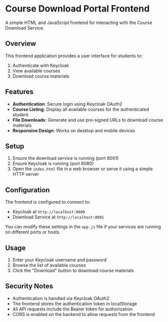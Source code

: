 # Course Download Portal Frontend

A simple HTML and JavaScript frontend for interacting with the Course Download Service.

## Overview

This frontend application provides a user interface for students to:

1. Authenticate with Keycloak
2. View available courses
3. Download course materials

## Features

- **Authentication**: Secure login using Keycloak OAuth2
- **Course Listing**: Display all available courses for the authenticated student
- **File Downloads**: Generate and use pre-signed URLs to download course materials
- **Responsive Design**: Works on desktop and mobile devices

## Setup

1. Ensure the download service is running (port 8001)
2. Ensure Keycloak is running (port 8080)
3. Open the `index.html` file in a web browser or serve it using a simple HTTP server

## Configuration

The frontend is configured to connect to:

- Keycloak at `http://localhost:8080`
- Download Service at `http://localhost:8001`

You can modify these settings in the `app.js` file if your services are running on different ports or hosts.

## Usage

1. Enter your Keycloak username and password
2. Browse the list of available courses
3. Click the "Download" button to download course materials

## Security Notes

- Authentication is handled via Keycloak OAuth2
- The frontend stores the authentication token in localStorage
- All API requests include the Bearer token for authorization
- CORS is enabled on the backend to allow requests from the frontend